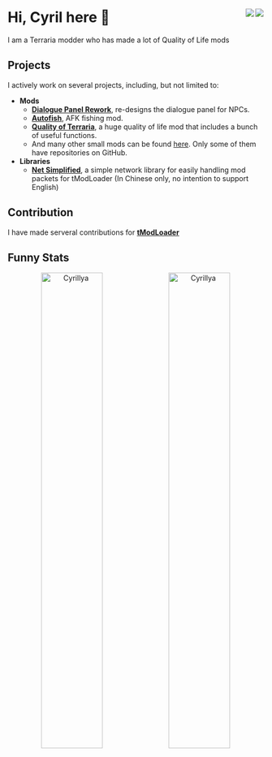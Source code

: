 <h1 align="left">
Hi, Cyril here 👋
  <img align="right" src="https://komarev.com/ghpvc/?username=Cyrillya&style=for-the-badge" />
  <a href="https://discord.gg/rEmGMQv5z7"><img align="right" src="https://img.shields.io/discord/957095111332864040?label=Discord&style=for-the-badge" /></a>
</h1>
I am a Terraria modder who has made a lot of Quality of Life mods

## Projects
I actively work on several projects, including, but not limited to:
- **Mods**
  - [**Dialogue Panel Rework**](https://github.com/Cyrillya/DialogueTweak), re-designs the dialogue panel for NPCs.
  - [**Autofish**](https://github.com/Cyrillya/Autofish), AFK fishing mod.
  - [**Quality of Terraria**](https://github.com/487666123/ImproveGame), a huge quality of life mod that includes a bunch of useful functions.
  - And many other small mods can be found [here](https://steamcommunity.com/id/cyrilliy/myworkshopfiles/?appid=1281930). Only some of them have repositories on GitHub.
- **Libraries**
  - [**Net Simplified**](https://github.com/Cyrillya/NetSimplified-tModLoader), a simple network library for easily handling mod packets for tModLoader (In Chinese only, no intention to support English)

## Contribution
I have made serveral contributions for [**tModLoader**](https://github.com/tModLoader/tModLoader/pulls/Cyrillya)

## Funny Stats
<div align="center">
  <img width="49%"  src="https://github-readme-stats.vercel.app/api?username=Cyrillya&show_icons=true&theme=tokyonight&hide_border=true" alt="Cyrillya" />
  <img width="49%"  src="https://github-readme-streak-stats.herokuapp.com/?user=Cyrillya&hide_border=true&theme=tokyonight" alt="Cyrillya" />
</div>
